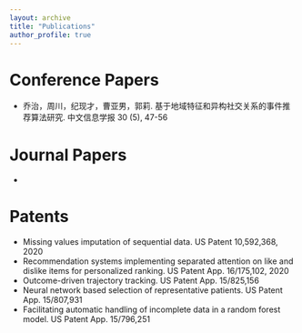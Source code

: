 ```yaml
---
layout: archive
title: "Publications"
author_profile: true
---
```


Conference Papers
======
* 乔治，周川，纪现才，曹亚男，郭莉. 基于地域特征和异构社交关系的事件推荐算法研究. 中文信息学报 30 (5), 47-56

Journal Papers
======
* 

Patents
======
* Missing values imputation of sequential data. US Patent 10,592,368, 2020
* Recommendation systems implementing separated attention on like and dislike items for personalized ranking. US Patent App. 16/175,102, 2020
* Outcome-driven trajectory tracking. US Patent App. 15/825,156
* Neural network based selection of representative patients. US Patent App. 15/807,931
* Facilitating automatic handling of incomplete data in a random forest model. US Patent App. 15/796,251
